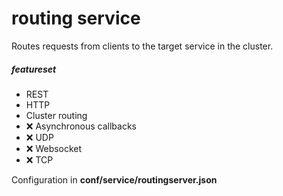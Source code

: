 # routing service
Routes requests from clients to the target service in the cluster.
##### featureset
- REST
- HTTP
- Cluster routing
- :x: Asynchronous callbacks
- :x: UDP
- :x: Websocket
- :x: TCP

Configuration in **conf/service/routingserver.json**
